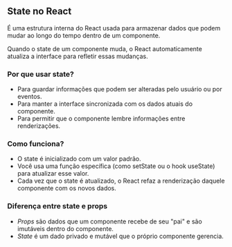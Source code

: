 ## State no React

É uma estrutura interna do React usada para armazenar dados que podem mudar ao longo do tempo dentro de um componente.  

Quando o state de um componente muda, o React automaticamente atualiza a interface para refletir essas mudanças.

### Por que usar state?

- Para guardar informações que podem ser alteradas pelo usuário ou por eventos.
- Para manter a interface sincronizada com os dados atuais do componente.
- Para permitir que o componente lembre informações entre renderizações.

### Como funciona?

- O state é inicializado com um valor padrão.
- Você usa uma função específica (como setState ou o hook useState) para atualizar esse valor.
- Cada vez que o state é atualizado, o React refaz a renderização daquele componente com os novos dados.

### Diferença entre state e props

- *Props* são dados que um componente recebe de seu "pai" e são imutáveis dentro do componente.
- *State* é um dado privado e mutável que o próprio componente gerencia.